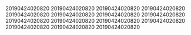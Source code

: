 20190424020820
20190424020820
20190424020820
20190424020820
20190424020820
20190424020820
20190424020820
20190424020820
20190424020820
20190424020820
20190424020820
20190424020820
20190424020820
20190424020820
20190424020820
